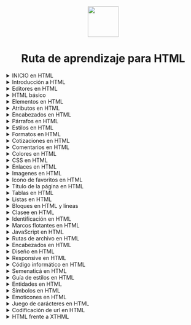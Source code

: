 <div align="center">
  <img  align="center" src="https://github.com/Brayan-Hc11/devicon/blob/master/icons/html5/html5-original-wordmark.svg" width=80px">

  # Ruta de aprendizaje para HTML

</div>



<details>
  <summary>
    INICIO en HTML
  </summary>

  ***
</details>

<details>
  <summary>
    Introducción a HTML
  </summary>

  ***
</details>

<details>
  <summary>
    Editores en  HTML
  </summary>

  ***
</details>

<details>
  <summary>
    HTML básico
  </summary>

  ***
</details>

<details>
  <summary>
    Elementos en HTML
  </summary>

  ***
</details>

<details>
  <summary>
   Atributos en  HTML
  </summary>

  ***
</details>

<details>
  <summary>
   Encabezados en HTML
  </summary>

  ***
</details>

<details>
  <summary>
     Párrafos en HTML
  </summary>

  ***
</details>

<details>
  <summary>
    Estilos en HTML
  </summary>

  ***
</details>

<details>
  <summary>
    Formatos en HTML
  </summary>

  ***
</details>

<details>
  <summary>
   Cotizaciones en HTML
  </summary>

  ***
</details>

<details>
  <summary>
    Comentarios en HTML
  </summary>

  ***
</details>

<details>
  <summary>
    Colores en HTML 
  </summary>

  ***
</details>

<details>
  <summary>
    CSS en HTML
  </summary>

  ***
</details>

<details>
  <summary>
    Enlaces en HTML
  </summary>

  ***
</details>

<details>
  <summary>
   Imagenes en HTML
  </summary>

  ***
</details>

<details>
  <summary>
    Icono de favoritos en HTML
  </summary>

  ***
</details>

<details>
  <summary>
    Título de la página en HTML 
  </summary>

  ***
</details>

<details>
  <summary>
    Tablas en HTML 
  </summary>

  ***
</details>

<details>
  <summary>
    Listas en HTML 
  </summary>

  ***
</details>

<details>
  <summary>
   Bloques en HTML y líneas 
  </summary>

  ***
</details>

<details>
  <summary>
    Clasee en HTML 
  </summary>

  ***
</details>

<details>
  <summary>
    Identificación en HTML 
  </summary>

  ***
</details>

<details>
  <summary>
    Marcos flotantes en HTML 
  </summary>

  ***
</details>

<details>
  <summary>
    JavaScript en HTML 
  </summary>

  ***
</details>

<details>
  <summary>
    Rutas de archivo en HTML 
  </summary>

  ***
</details>

<details>
  <summary>
  Encabezados en HTML 
  </summary>

  ***
</details>

<details>
  <summary>
    Diseño en HTML 
  </summary>

  ***
</details>

<details>
  <summary>
    Responsive en HTML 
  </summary>

  ***
</details>

<details>
  <summary>
    Código informático en HTML 
  </summary>

  ***
</details>

<details>
  <summary>
    Semenaticá en HTML 
  </summary>

  ***
</details>

<details>
  <summary>
    Guía de estilos en HTML 
  </summary>

  ***
</details>

<details>
  <summary>
    Entidades en HTML 
  </summary>

  ***
</details>

<details>
  <summary>
    Símbolos en HTML 
  </summary>

  ***
</details>

<details>
  <summary>
    Emoticones en HTML 
  </summary>

  ***
</details>

<details>
  <summary>
    Juego de carácteres en HTML 
  </summary>

  ***
</details>

<details>
  <summary>
    Codificación de url en HTML 
  </summary>

  ***
</details>

<details>
  <summary>
    HTML frente a XTHML 
  </summary>

  ***
</details>

<!--
***
### Formularios HTML
- Formularios HTML
- Atributos de formulario HTML
- Elementos de formulario HTML
- Tipos de entrada HTML
- Atributos de entrada HTML
- Atributos de formulario de entrada HTML

***
- Gráficos HTML
- Lienzo HTML
- HTML SVG

***
- Medios HTML
- Medios HTML
- Vídeo HTML
- Audio HTML
- Complementos HTML
- HTML de YouTube

***
- API de HTML
- Geolocalización HTML
- Arrastrar/soltar HTML
- Almacenamiento web HTML
- Trabajadores web HTML
- SSE HTML

***
- Ejemplos HTML
- Ejemplos HTML
- Editor HTML
- Cuestionario HTML
- Ejercicios HTML
- Campamento de entrenamiento HTML
- Certificado HTML
- Resumen HTML
- Accesibilidad HTML

***
- Referencias HTML
- Lista de etiquetas HTML
- Atributos HTML
- Atributos globales HTML
- Compatibilidad con navegador HTML
- Eventos HTML
- Colores HTML
- Lienzo HTML
- Audio/vídeo HTML
- Tipos de documentos HTML
- Conjuntos de caracteres HTML
- Codificación de URL HTML
- Códigos de idioma HTML
- Mensajes HTTP
- Métodos HTTP
- Convertidor PX a EM
- Atajos de teclado
-->
